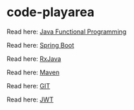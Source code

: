 # code-playarea
  
  Read here: [Java Functional Programming ](java/funcprog/README.md)
  
  Read here: [Spring Boot](springboot/README.md)
  
  Read here: [RxJava](RxJava/README.MD)
  
  Read here: [Maven](Documentation/maven.md)
    
  Read here: [GIT](Documentation/GIT.md)
    
  Read here: [JWT](java/JWT/JWT.md)